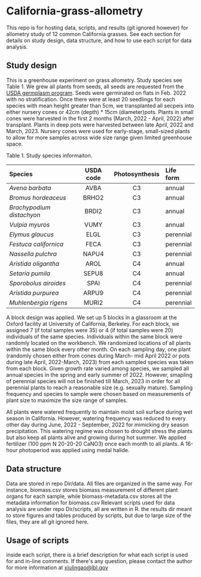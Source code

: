 # California-grass-allometry
This repo is for hosting data, scripts, and results (git ignored however) for allometry study of 12 common California grasses.
See each section for details on study design, data structure, and how to use each script for data analysis.

## Study design
This is a greenhouse experiment on grass allometry. Study species see Table 1. We grew all plants from seeds, all seeds are requested from the [USDA germplasm program](https://npgsweb.ars-grin.gov/gringlobal/search). Seeds were germinated on flats in Feb. 2022 with no stratification. Once there were at least 20 seedlings for each species with mean height greater than 5cm, we transplanted all secpeis into either nursery cones or 42cm (depth) * 15cm (diameter)pots. Plants in small cones were harvested in the first 2 months (March, 2022 - April, 2022) after transplant. Plants in deep pots were harvested between late April, 2022 and March, 2023. Nursery cones were used for early-stage, small-sized plants to allow for more samples across wide size range given limited greenhouse space. 


Table 1. Study species informaiton. 

  **Species**	       |  **USDA code**		  |  **Photosynthesis**   | **Life form**    |
  :------------------|:-------------------:|:---------------------:|:--------------- |
  *Avena barbata*	|AVBA	   				  |C3                     | annual           |
  *Bromus hordeaceus*|BRHO2               |C3                     | annual           |
  *Brachypodium distachyon*|BRDI2         |C3                     | annual           |
  *Vulpia myuros*   |VUMY                 |C3                     | annual           |
  *Elymus glaucus*  |ELGL                 |C3                     | perennial        |
  *Festuca californica*|FECA              |C3                     | perennial        |
  *Nassella pulchra*|NAPU4                |C3                     | perennial        |
  *Aristida oligantha*|AROL               |C4                     | annual           |
  *Setaria pumila*  |SEPU8                |C4                     | annual           |
  *Sporobolus airoides*|SPAI              |C4                     | perennial        |
  *Aristida purpurea*|ARPU9               |C4                     | perennial        |
  *Muhlenbergia rigens*|MURI2             |C4                     | perennial        | 
  
  												


A block design was applied. We set up 5 blocks in a glassroom at the Oxford facility at University of California, Berkeley. For each block, we assigned 7 (if total samples were 35) or 4 (if total samples were 20) individuals of the same species. Individuals within the same block were randomly located on the workbench. We randomized locations of all plants within the same block every other month. On each sampling day, one plant (randomly chosen either from cones during March- mid April 2022 or pots during late April, 2022-March, 2023) from each sampled species was taken from each block. Given growth rate varied among species, we sampled all annual species in the spring and early summer of 2022. However, smapling of perennial species will not be finished till March, 2023 in order for all perennial plants to reach a reasonable size (e.g. sexually mature). Sampling frequency and species to sample were chosen based on measurements of plant size to maximize the size range of samples. 

All plants were watered frequently to maintain moist soil surface during wet season in California. However, watering frequency was reduced to every other day during June, 2022 - September, 2022 for mimicking dry season precipitation. This watering regime was chosen to drought stress the plants but also keep all plants alive and growing during hot summer. We applied fertilizer (100 ppm N 20-20-20 CaNO3) once each month to all plants. A 16-hour photoperiod was applied using medal halide. 


## Data structure
Data are stored in repo Dir/data. All files are organized in the same way. For instance, biomass.csv stores biomass measurement of different plant organs for each sample, while biomass-metadata.csv stores all the metadata information for biomass.csv
Relevant scripts used for data analysis are under repo Dir/scripts, all are written in R. 
the results dir meant to store figures and tables produced by scripts, but due to large size of the files, they are all git ignored here. 

## Usage of scripts 
inside each script, there is a brief description for what each script is used for and in-line comments. If there's any question, please contact the author for more information at xiulingao@lbl.gov

